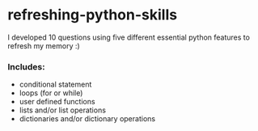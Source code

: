 # refreshing-python-skills
I developed 10 questions using five different essential python features to refresh my memory :) 

### Includes:
- conditional statement 
- loops (for or while)
- user defined functions 
- lists and/or list operations 
- dictionaries and/or dictionary operations
